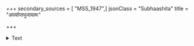 +++
secondary_sources = [ "MSS_1947",]
jsonClass = "Subhaashita"
title = "अपर्याप्तभुजायामः"

+++

<details><summary>Text</summary>

अपर्याप्तभुजायामः सखेदोऽस्याः सखीजनः।  
श्रोण्यां कथंचित् कुरुते रशनादामबन्धनम्॥
</details>
